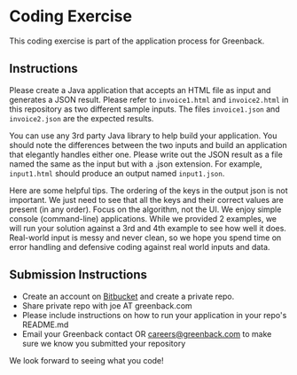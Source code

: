 # Coding Exercise

This coding exercise is part of the application process for Greenback.

## Instructions

Please create a Java application that accepts an HTML file as input and
generates a JSON result.  Please refer to `invoice1.html` and `invoice2.html`
in this repository as two different sample inputs.  The files
`invoice1.json` and `invoice2.json` are the expected results.

You can use any 3rd party Java library to help build your application.  You should
note the differences between the two inputs and build an application that
elegantly handles either one.  Please write out the JSON result as
a file named the same as the input but with a .json extension.  For example, `input1.html`
should produce an output named `input1.json`.

Here are some helpful tips. The ordering of the keys in the output json is not important.  We just need to see that all the keys and their correct values are present (in any order).  Focus on the algorithm, not the UI.  We enjoy simple console (command-line) applications.  While we provided 2 examples, we will run your solution against a 3rd and 4th example to see how well it does.  Real-world input is messy and never clean, so we hope you spend time on error handling and defensive coding against real world inputs and data.

## Submission Instructions

* Create an account on [Bitbucket](https://bitbucket.org/) and create a private repo.
* Share private repo with joe AT greenback.com
* Please include instructions on how to run your application in your repo's README.md
* Email your Greenback contact OR careers@greenback.com to make sure we know you submitted your repository

We look forward to seeing what you code!
